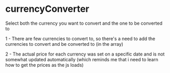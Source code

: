 # currencyConverter
Select both the currency you want to convert and the one to be converted to

1 - There are few currencies to convert to, so there's a need to add the currencies to convert and be converted to (in the array)

2 - The actual price for each currency was set on a specific date and is not somewhat updated automatically (which reminds me that i need to learn how to get the prices as the 
js loads)

